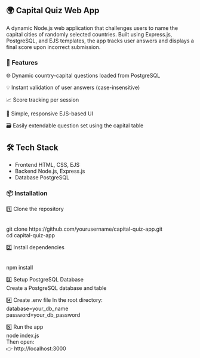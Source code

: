 ## 🌍 Capital Quiz Web App
A dynamic Node.js web application that challenges users to name the capital cities of randomly selected countries. Built using Express.js, PostgreSQL, and EJS templates, the app tracks user answers and displays a final score upon incorrect submission.

### 🔧 Features
🌐 Dynamic country-capital questions loaded from PostgreSQL <br>

💡 Instant validation of user answers (case-insensitive)<br>

📈 Score tracking per session<br>

🎨 Simple, responsive EJS-based UI<br>

🗃️ Easily extendable question set using the capital table<br>

## 🛠️ Tech Stack


- Frontend	HTML, CSS, EJS<br>
- Backend	Node.js, Express.js<br>
- Database	PostgreSQL<br>


### 📦 Installation

1️⃣ Clone the repository

<br>
git clone https://github.com/yourusername/capital-quiz-app.git <br>
cd capital-quiz-app

2️⃣ Install dependencies

<br>
npm install

3️⃣ Setup PostgreSQL Database <br>
Create a PostgreSQL database and table

4️⃣ Create .env file
In the root directory:
<br>
database=your_db_name<br>
password=your_db_password<br>

5️⃣ Run the app
<br>
node index.js<br>
Then open:<br> 
👉 http://localhost:3000


